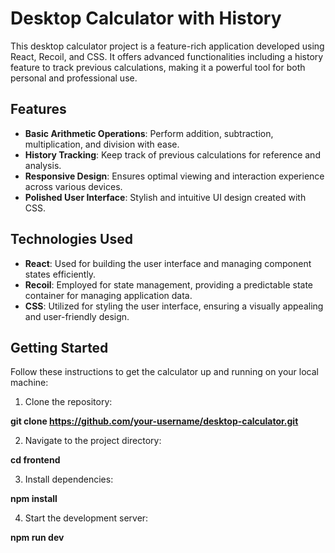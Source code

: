 # Desktop Calculator with History

This desktop calculator project is a feature-rich application developed using React, Recoil, and CSS. It offers advanced functionalities including a history feature to track previous calculations, making it a powerful tool for both personal and professional use.

## Features

- **Basic Arithmetic Operations**: Perform addition, subtraction, multiplication, and division with ease.
- **History Tracking**: Keep track of previous calculations for reference and analysis.
- **Responsive Design**: Ensures optimal viewing and interaction experience across various devices.
- **Polished User Interface**: Stylish and intuitive UI design created with CSS.

## Technologies Used

- **React**: Used for building the user interface and managing component states efficiently.
- **Recoil**: Employed for state management, providing a predictable state container for managing application data.
- **CSS**: Utilized for styling the user interface, ensuring a visually appealing and user-friendly design.

## Getting Started

Follow these instructions to get the calculator up and running on your local machine:

1. Clone the repository:

**git clone https://github.com/your-username/desktop-calculator.git**


2. Navigate to the project directory:

**cd frontend**


3. Install dependencies:

**npm install**


4. Start the development server:

**npm run dev**
